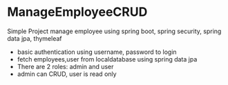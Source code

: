 # ManageEmployeeCRUD
Simple Project manage employee using spring boot, spring security, spring data jpa, thymeleaf
- basic authentication using username, password to login
- fetch employees,user from localdatabase using spring data jpa
- There are 2 roles: admin and user
- admin can CRUD, user is read only
